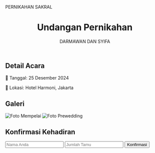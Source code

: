 
<html lang="id">
<head>
  <meta charset="UTF-8">
  <meta name="viewport" content="width=device-width, initial-scale=1.0">
  PERNIKAHAN SAKRAL
  <link rel="stylesheet" href="style.css">
</head>
<body>
  <div class="container">
    <header>
      <h1>Undangan Pernikahan</h1>
      <p>DARMAWAN DAN SYIFA</p>
    </header>
    <section class="event-details">
      <h2>Detail Acara</h2>
      <p>📅 Tanggal: 25 Desember 2024</p>
      <p>📍 Lokasi: Hotel Harmoni, Jakarta</p>
    </section>
    <section class="gallery">
      <h2>Galeri</h2>
      <div class="images">
        <img src="foto1.jpg" alt="Foto Mempelai">
        <img src="foto2.jpg" alt="Foto Prewedding">
      </div>
    </section>
    <section class="rsvp">
      <h2>Konfirmasi Kehadiran</h2>
      <form id="rsvp-form">
        <input type="text" id="name" placeholder="Nama Anda" required>
        <input type="number" id="guests" placeholder="Jumlah Tamu" required>
        <button type="submit">Konfirmasi</button>
      </form>
    </section>
  </div>
  <script src="script.js"></script>
</body>
</html>
